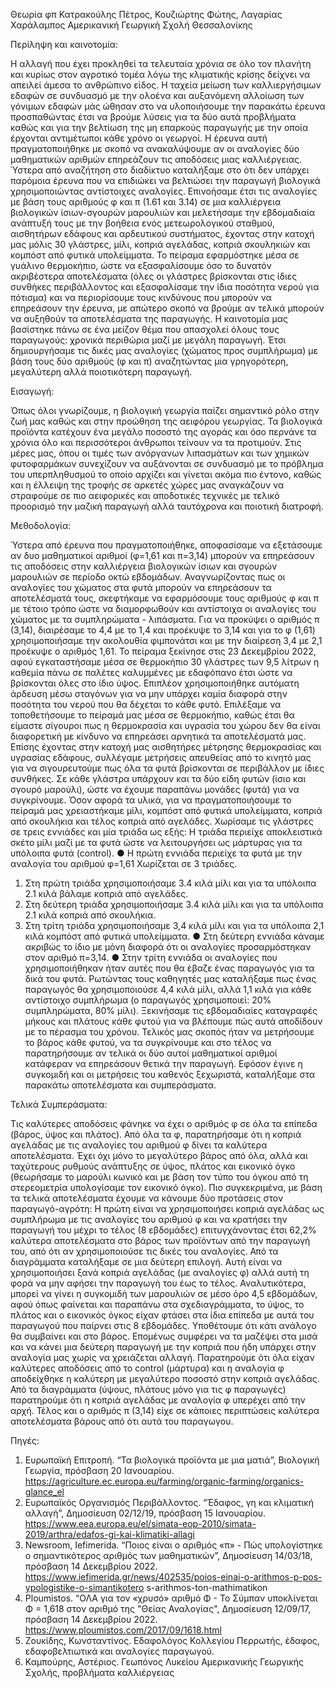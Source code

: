 Θεωρία φπ
Κατρακούλης Πέτρος, Κουζιώρτης Φώτης, Λαγαρίας Χαράλαμπος
Αμερικανική Γεωργική Σχολή Θεσσαλονίκης

Περίληψη και καινοτομία:

Η αλλαγή που έχει προκληθεί τα τελευταία χρόνια σε όλο τον πλανήτη και κυρίως στον
αγροτικό τομέα λόγω της κλιματικής κρίσης δείχνει να απειλεί άμεσα το ανθρώπινο είδος. Η
ταχεία μείωση των καλλιεργήσιμων εδαφών σε συνδυασμό με την ολοένα και αυξανόμενη
αλλοίωση των γόνιμων εδαφών μάς ώθησαν στο να υλοποιήσουμε την παρακάτω έρευνα
προσπαθώντας έτσι να βρούμε λύσεις για τα δύο αυτά προβλήματα καθώς και για την
βελτίωση της μη επαρκούς παραγωγής με την οποία έρχονται αντιμέτωποι κάθε χρόνο οι
γεωργοί. Η έρευνα αυτή πραγματοποιήθηκε με σκοπό να ανακαλύψουμε αν οι αναλογίες δύο
μαθηματικών αριθμών επηρεάζουν τις αποδόσεις μιας καλλιέργειας. Ύστερα από αναζήτηση
στο διαδίκτυο καταλήξαμε στο ότι δεν υπάρχει παρόμοια έρευνα που να επιδιώκει να
βελτιώσει την παραγωγή βιολογικά χρησιμοποιώντας αντίστοιχες αναλογίες. Επινοήσαμε έτσι
τις αναλογίες με βάση τους αριθμούς φ και π (1.61 και 3.14) σε μια καλλιέργεια βιολογικών
ίσιων-σγουρών μαρουλιών και μελετήσαμε την εβδομαδιαία ανάπτυξή τους με την βοήθεια
ενός μετεωρολογικού σταθμού, αισθητήρων εδάφους και αρδευτικού συστήματος, έχοντας
στην κατοχή μας μόλις 30 γλάστρες, μίλι, κοπριά αγελάδας, κοπριά σκουληκιών και κομπόστ
από φυτικά υπολείμματα. Το πείραμα εφαρμόστηκε μέσα σε γυάλινο θερμοκήπιο, ώστε να
εξασφαλίσουμε όσο το δυνατόν ακριβέστερα αποτελέσματα (όλες οι γλάστρες βρίσκονται στις
ίδιες συνθήκες περιβάλλοντος και εξασφαλίσαμε την ίδια ποσότητα νερού για πότισμα) και να
περιορίσουμε τους κινδύνους που μπορούν να επηρεάσουν την έρευνα, με απώτερο σκοπό
να βρούμε αν τελικά μπορούν να αυξηθούν τα αποτελέσματα της παραγωγής. Η καινοτομία
μας βασίστηκε πάνω σε ένα μείζον θέμα που απασχολεί όλους τους παραγωγούς: χρονικά
περιθώρια μαζί με μεγάλη παραγωγή. Έτσι δημιουργήσαμε τις δικές μας αναλογίες (χώματος
προς συμπλήρωμα) με βάση τους δύο αριθμούς (φ και π) αναζητώντας μια γρηγορότερη,
μεγαλύτερη αλλά ποιοτικότερη παραγωγή.


Εισαγωγή:

Όπως όλοι γνωρίζουμε, η βιολογική γεωργία παίζει σημαντικό ρόλο στην ζωή μας καθώς και
στην προώθηση της αειφόρου γεωργίας. Τα βιολογικά προϊόντα κατέχουν ένα μεγάλο
ποσοστό της αγοράς και όσο περνάνε τα χρόνια όλο και περισσότεροι άνθρωποι τείνουν να τα
προτιμούν. Στις μέρες μας, όπου οι τιμές των ανόργανων λιπασμάτων και των χημικών
φυτοφαρμάκων συνεχίζουν να αυξάνονται σε συνδυασμό με το πρόβλημα του
υπερπληθυσμού το οποίο αρχίζει και γίνεται ακόμα πιο έντονο, καθώς και η έλλειψη της
τροφής σε αρκετές χώρες μας αναγκάζουν να στραφούμε σε πιο αειφορικές και αποδοτικές
τεχνικές με τελικό προορισμό την μαζική παραγωγή αλλά ταυτόχρονα και ποιοτική διατροφή.


Μεθοδολογία:

Ύστερα από έρευνα που πραγματοποιήθηκε, αποφασίσαμε να εξετάσουμε αν δυο
μαθηματικοί αριθμοί (φ=1,61 και π=3,14) μπορούν να επηρεάσουν τις αποδόσεις στην
καλλιέργεια βιολογικών ίσιων και σγουρών μαρουλιών σε περίοδο οκτώ εβδομάδων.
Αναγνωρίζοντας πως οι αναλογίες του χώματος στα φυτά μπορούν να επηρεάσουν τα
αποτελέσματά τους, σκεφτήκαμε να εφαρμόσουμε τους αριθμούς φ και π με τέτοιο τρόπο ώστε
να διαμορφωθούν και αντίστοιχα οι αναλογίες του χώματος με τα συμπληρώματα - λιπάσματα.
Για να προκύψει ο αριθμός π (3,14), διαιρέσαμε το 4,4 με το 1,4 και προέκυψε το 3,14 και για το
φ (1,61) χρησιμοποιήσαμε την ακολουθία φιμπονάτσι και με την διαίρεση 3,4 με 2,1 προέκυψε
ο αριθμός 1,61. Το πείραμα ξεκίνησε στις 23 Δεκεμβρίου 2022, αφού εγκαταστήσαμε μέσα σε
θερμοκήπιο 30 γλάστρες των 9,5 λίτρων η καθεμία πάνω σε παλέτες καλυμμένες με
εδαφόπανο έτσι ώστε να βρίσκονται όλες στο ίδιο ύψος. Επιπλέον χρησιμοποιήθηκε αυτόματη
άρδευση μέσω σταγόνων για να μην υπάρχει καμία διαφορά στην ποσότητα του νερού που θα
δέχεται το κάθε φυτό. Επιλέξαμε να τοποθετήσουμε το πείραμά μας μέσα σε θερμοκήπιο,
καθώς έτσι θα είμαστε σίγουροι πως η θερμοκρασία και υγρασία του χώρου δεν θα είναι
διαφορετική με κίνδυνο να επηρεάσει αρνητικά τα αποτελέσματά μας. Επίσης έχοντας στην
κατοχή μας αισθητήρες μέτρησης θερμοκρασίας και υγρασίας εδάφους, συλλέγαμε μετρήσεις
απευθείας από το κινητό μας για να σιγουρευτούμε πως όλα τα φυτά βρίσκονται σε
περιβάλλον με ίδιες συνθήκες. Σε κάθε γλάστρα υπάρχουν και τα δύο είδη φυτών (ίσιο και
σγουρό μαρούλι), ώστε να έχουμε παραπάνω μονάδες (φυτά) για να συγκρίνουμε. Όσον
αφορά τα υλικά, για να πραγματοποιήσουμε το πείραμά μας χρειαστήκαμε μίλι, κομπόστ από
φυτικά υπολείμματα, κοπριά από σκουλήκια και τέλος κοπριά από αγελάδες. Χωρίσαμε τις
γλάστρες σε τρεις εννιάδες και μία τριάδα ως εξής:
Η τριάδα περιείχε αποκλειστικά σκέτο μίλι μαζί με τα φυτά ώστε να λειτουργήσει ως μάρτυρας
για τα υπόλοιπα φυτά (control).
● Η πρώτη εννιάδα περιείχε τα φυτά με την αναλογία του αριθμού φ=1,61
Χωρίζεται σε 3 τριάδες.
1) Στη πρώτη τριάδα χρησιμοποιήσαμε 3.4 κιλά μίλι και για τα υπόλοιπα 2.1 κιλά βάλαμε
κοπριά από αγελάδες.
2) Στη δεύτερη τριάδα χρησιμοποιήσαμε 3.4 κιλά μίλι και για τα υπόλοιπα 2.1 κιλά κοπριά
από σκουλήκια.
3) Στη τρίτη τριάδα χρησιμοποιήσαμε 3,4 κιλά μίλι και για τα υπόλοιπα 2,1 κιλά κομπόστ
από φυτικά υπολείμματα.
● Στη δεύτερη εννιάδα κάναμε ακριβώς το ίδιο με μόνη διαφορά ότι οι αναλογίες
προσαρμόστηκαν στον αριθμό π=3,14.
● Στην τρίτη εννιάδα οι αναλογίες που χρησιμοποιήθηκαν ήταν αυτές που θα έβαζε ένας
παραγωγός για τα δικά του φυτά. Ρωτώντας τους καθηγητές μας καταλήξαμε πως ένας
παραγωγός θα χρησιμοποιούσε 4,4 κιλά μίλι, αλλά 1,1 κιλά για κάθε αντίστοιχο
συμπλήρωμα (ο παραγωγός χρησιμοποιεί: 20% συμπληρώματα, 80% μίλι).
Ξεκινήσαμε τις εβδομαδιαίες καταγραφές μήκους και πλάτους κάθε φυτού για να βλέπουμε
πώς αυτά αποδίδουν με το πέρασμα του χρόνου. Τελικός μας σκοπός ήταν να μετρήσουμε το
βάρος κάθε φυτού, να τα συγκρίνουμε και στο τέλος να παρατηρήσουμε αν τελικά οι δύο αυτοί
μαθηματικοί αριθμοί κατάφεραν να επηρεάσουν θετικά την παραγωγή. Εφόσον έγινε η
συγκομιδή και οι μετρήσεις του καθενός ξεχωριστά, καταλήξαμε στα παρακάτω αποτελέσματα
και συμπεράσματα.


Τελικά Συμπεράσματα:

Τις καλύτερες αποδόσεις φάνηκε να έχει ο αριθμός φ σε όλα τα επίπεδα (βάρος, ύψος και
πλάτος). Από όλα τα φ, παρατηρήσαμε ότι η κοπριά αγελάδας με τις αναλογίες του αριθμού φ
δίνει τα καλύτερα αποτελέσματα. Έχει όχι μόνο το μεγαλύτερο βάρος από όλα, αλλά και
ταχύτερους ρυθμούς ανάπτυξης σε ύψος, πλάτος και εικονικό όγκο (θεωρήσαμε το μαρούλι
κωνικό και με βάση τον τύπο του όγκου από τη στερεομετρία υπολογίσαμε τον εικονικό όγκο).
Πιο συγκεκριμένα, με βάση τα τελικά αποτελέσματα έχουμε να κάνουμε δύο προτάσεις στον
παραγωγό-αγρότη:
Η πρώτη είναι να χρησιμοποιήσει κοπριά αγελάδας ως συμπλήρωμα με τις αναλογίες του
αριθμού φ και να κρατήσει την παραγωγή του μέχρι το τέλος (8 εβδομάδες) επιτυγχάνοντας
έτσι 62,2% καλύτερα αποτελέσματα στο βάρος των προϊόντων από την παραγωγή του, από ότι
αν χρησιμοποιούσε τις δικές του αναλογίες.
Από τα διαγράμματα καταλήξαμε σε μια δεύτερη επιλογή. Αυτή είναι να χρησιμοποιήσει ξανά
κοπριά αγελάδας (με αναλογίες φ) αλλά αυτή τη φορά να μην αφήσει την παραγωγή του έως
το τέλος. Αναλυτικότερα, μπορεί να γίνει η συγκομιδή των μαρουλιών σε μέσο όρο 4,5
εβδομάδων, αφού όπως φαίνεται και παραπάνω στα σχεδιαγράμματα, το ύψος, το πλάτος και
ο εικονικός όγκος είχαν φτάσει στα ίδια επίπεδα με αυτά του παραγωγού που παίρνει στις 8
εβδομάδες. Υποθέτουμε ότι κάτι ανάλογο θα συμβαίνει και στο βάρος. Επομένως συμφέρει να
τα μαζέψει στα μισά και να κάνει μια δεύτερη παραγωγή με την κοπριά που ήδη υπάρχει στην
αναλογία μας χωρίς να χρειάζεται αλλαγή.
Παρατηρούμε ότι όλα είχαν καλύτερες αποδόσεις από το control (μάρτυρα) και η αναλογία φ
αποδείχθηκε η καλύτερη με μεγαλύτερο ποσοστό στην κοπριά αγελάδας.
Από τα διαγράμματα (ύψους, πλάτους μόνο για τις φ παραγωγές) παρατηρούμε ότι η κοπριά
αγελάδας με αναλογία φ υπερέχει από την αρχή.
Τέλος και ο αριθμός π (3,14) είχε σε κάποιες περιπτώσεις καλύτερα αποτελέσματα βάρους από
ότι αυτά του παραγωγου.

Πηγές:

1. Ευρωπαϊκή Επιτροπή. “Τα βιολογικά προϊόντα με μια ματιά”, Βιολογική Γεωργία, πρόσβαση
20 Ιανουαρίου.
https://agriculture.ec.europa.eu/farming/organic-farming/organics-glance_el
2. Ευρωπαϊκός Οργανισμός Περιβάλλοντος. “Έδαφος, γη και κλιματική αλλαγή”, Δημοσίευση
02/12/19, πρόσβαση 15 Ιανουαρίου.
https://www.eea.europa.eu/el/simata-eop-2010/simata-2019/arthra/edafos-gi-kai-klimatiki-allagi
3. Newsroom, Iefimerida. “Ποιος είναι ο αριθμός «π» - Πώς υπολογίστηκε ο σημαντικότερος
αριθμός των μαθηματικών”, Δημοσίευση 14/03/18, πρόσβαση 14 Δεκεμβρίου 2022.
https://www.iefimerida.gr/news/402535/poios-einai-o-arithmos-p-pos-ypologistike-o-simantikotero
s-arithmos-ton-mathimatikon
4. Ploumistos. “ΟΛΑ για τον «χρυσό» αριθμό Φ - Το Σύμπαν υποκλίνεται Φ = 1,618 στον αριθμό
της "Θείας Αναλογίας", Δημοσίευση 12/09/17, πρόσβαση 14 Δεκεμβρίου 2022.
https://www.ploumistos.com/2017/09/1618.html
5. Ζουκίδης, Κωνσταντίνος. Εδαφολόγος Κολλεγίου Περρωτής, έδαφος, εδαφοβελτιωτικά και
αναλογίες παραγωγού.
6. Καμπούρης, Αστέριος. Γεωπόνος Λυκείου Αμερικανικής Γεωργικής Σχολής, προβλήματα
καλλιέργειας
